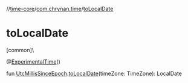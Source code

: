 //[time-core](../../index.md)/[com.chrynan.time](index.md)/[toLocalDate](to-local-date.md)

# toLocalDate

[common]\

@[ExperimentalTime](https://kotlinlang.org/api/latest/jvm/stdlib/kotlin.time/-experimental-time/index.html)()

fun [UtcMillisSinceEpoch](-utc-millis-since-epoch/index.md).[toLocalDate](to-local-date.md)(timeZone: TimeZone): LocalDate
